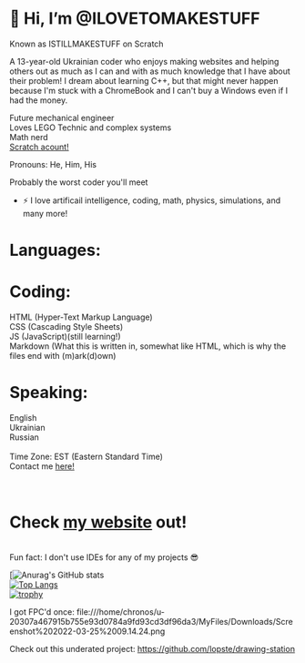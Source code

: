 # 👋 Hi, I’m @ILOVETOMAKESTUFF
Known as ISTILLMAKESTUFF on Scratch

A 13-year-old Ukrainian coder who enjoys making websites and helping others out as much as I can and with as much knowledge that I have about their problem!
I dream about learning C++, but that might never happen because I'm stuck with a ChromeBook and I can't buy a Windows even if I had the money.<br>

Future mechanical engineer<br>
Loves LEGO Technic and complex systems<br>
Math nerd<br>
<a href="https://scratch.mit.edu/users/ISTILLMAKESTUFF/" target="_blank">Scratch acount!</a> <br>

Pronouns: He, Him, His

Probably the worst coder you'll meet

- ⚡ I love artificail intelligence, coding, math, physics, simulations, and many more!
# Languages:

# Coding:<br>
HTML (Hyper-Text Markup Language)<br>
CSS (Cascading Style Sheets)<br>
JS (JavaScript)(still learning!)<br>
Markdown (What this is written in, somewhat like HTML, which is why the files end with (m)ark(d)own)<br>

# Speaking:<br>
English<br>
Ukrainian<br>
Russian<br>
<br>Time Zone: EST (Eastern Standard Time)
<br>
Contact me <a href="https://github.com/ILOVETOMAKESTUFF/ilovetomakestuff.github.io/discussions/1">here!</a>
# <br>Check <a href="https://ilovetomakestuff.github.io/" target="_blank">my website</a> out!
<br>
Fun fact: I don't use IDEs for any of my projects 😎

[![Anurag's GitHub stats](https://github-readme-stats.vercel.app/api?username=ILOVETOMAKESTUFF&show_icons=true&theme=dark)<br>
[![Top Langs](https://github-readme-stats.vercel.app/api/top-langs/?username=ILOVETOMAKESTUFF&layout=compact)](https://github.com/anuraghazra/github-readme-stats)<br>
[![trophy](https://github-profile-trophy.vercel.app/?username=ILOVETOMAKESTUFF)](https://github.com/ryo-ma/github-profile-trophy)

<!---
ILOVETOMAKESTUFF/ILOVETOMAKESTUFF is a ✨ special ✨ repository because its `README.md` (this file) appears on your GitHub profile.
You can click the Preview link to take a look at your changes.
--->

I got FPC'd once:
file:///home/chronos/u-20307a467915b755e93d0784a9fd93cd3df96da3/MyFiles/Downloads/Screenshot%202022-03-25%2009.14.24.png

Check out this underated project: https://github.com/lopste/drawing-station
